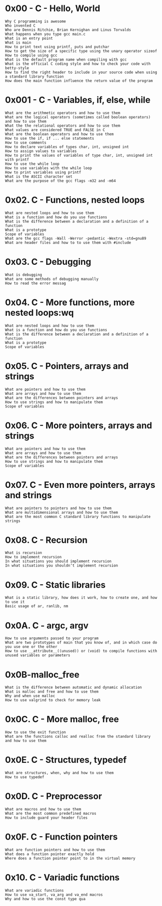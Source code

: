 # 0x00 - C - Hello, World
```
Why C programming is awesome
Who invented C
Who are Dennis Ritchie, Brian Kernighan and Linus Torvalds
What happens when you type gcc main.c
What is an entry point
What is main
How to print text using printf, puts and putchar
How to get the size of a specific type using the unary operator sizeof
How to compile using gcc
What is the default program name when compiling with gcc
What is the official C coding style and how to check your code with betty-style
How to find the right header to include in your source code when using a standard library function
How does the main function influence the return value of the program
```
# 0x001 - C - Variables, if, else, while
```
What are the arithmetic operators and how to use them
What are the logical operators (sometimes called boolean operators) and how to use them
What the the relational operators and how to use them
What values are considered TRUE and FALSE in C
What are the boolean operators and how to use them
How to use the if, if ... else statements
How to use comments
How to declare variables of types char, int, unsigned int
How to assign values to variables
How to print the values of variables of type char, int, unsigned int with printf
How to use the while loop
How to use variables with the while loop
How to print variables using printf
What is the ASCII character set
What are the purpose of the gcc flags -m32 and -m64
```
# 0x02. C - Functions, nested loops
```
What are nested loops and how to use them
What is a function and how do you use functions
What is the difference between a declaration and a definition of a function
What is a prototype
Scope of variables
What are the gcc flags -Wall -Werror -pedantic -Wextra -std=gnu89
What are header files and how to to use them with #include
```
# 0x03. C - Debugging
```
What is debugging
What are some methods of debugging manually
How to read the error messag
```
# 0x04. C - More functions, more nested loops:wq
```
What are nested loops and how to use them
What is a function and how do you use functions
What is the difference between a declaration and a definition of a function
What is a prototype
Scope of variables
```
# 0x05. C - Pointers, arrays and strings
```
What are pointers and how to use them
What are arrays and how to use them
What are the differences between pointers and arrays
How to use strings and how to manipulate them
Scope of variables
```
# 0x06. C - More pointers, arrays and strings
```
What are pointers and how to use them
What are arrays and how to use them
What are the differences between pointers and arrays
How to use strings and how to manipulate them
Scope of variables
```
# 0x07. C - Even more pointers, arrays and strings
```
What are pointers to pointers and how to use them
What are multidimensional arrays and how to use them
What are the most common C standard library functions to manipulate strings
```
# 0x08. C - Recursion
```
What is recursion
How to implement recursion
In what situations you should implement recursion
In what situations you shouldn’t implement recursion
```
# 0x09. C - Static libraries
```
What is a static library, how does it work, how to create one, and how to use it
Basic usage of ar, ranlib, nm
```
# 0x0A. C - argc, argv
```
How to use arguments passed to your program
What are two prototypes of main that you know of, and in which case do you use one or the other
How to use __attribute__((unused)) or (void) to compile functions with unused variables or parameters
```
# 0x0B-malloc_free
```
What is the difference between automatic and dynamic allocation
What is malloc and free and how to use them
Why and when use malloc
How to use valgrind to check for memory leak
```
# 0x0C. C - More malloc, free
```
How to use the exit function
What are the functions calloc and realloc from the standard library and how to use them
```
# 0x0E. C - Structures, typedef
```
What are structures, when, why and how to use them
How to use typedef
```
# 0x0D. C - Preprocessor
```
What are macros and how to use them
What are the most common predefined macros
How to include guard your header files
```
# 0x0F. C - Function pointers
```
What are function pointers and how to use them
What does a function pointer exactly hold
Where does a function pointer point to in the virtual memory
```
# 0x10. C - Variadic functions
```
What are variadic functions
How to use va_start, va_arg and va_end macros
Why and how to use the const type qua
```
